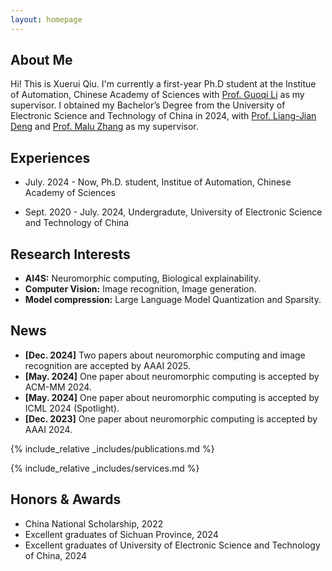 ```yaml
---
layout: homepage
---
```


## About Me

Hi! This is Xuerui Qiu. I'm currently a first-year Ph.D student at the Institue of Automation, Chinese Academy of Sciences with [Prof. Guoqi Li](https://casialiguoqi.github.io/) as my supervisor. I obtained my Bachelor’s Degree from the University of Electronic Science and Technology of China in 2024, with [Prof. Liang-Jian Deng](https://liangjiandeng.github.io/) and [Prof. Malu Zhang](https://www.scse.uestc.edu.cn/info/1081/12350.htm) as my supervisor. 

## Experiences

- July. 2024 - Now, Ph.D. student, Institue of Automation, Chinese Academy of Sciences

- Sept. 2020 - July. 2024, Undergradute, University of Electronic Science and Technology of China

## Research Interests
- **AI4S:** Neuromorphic computing, Biological explainability.
- **Computer Vision:** Image recognition, Image generation.
- **Model compression:** Large Language Model Quantization and Sparsity.

## News

- **[Dec. 2024]** Two papers about neuromorphic computing and image recognition are accepted by AAAI 2025.
- **[May. 2024]** One paper about neuromorphic computing is accepted by ACM-MM 2024.
- **[May. 2024]** One paper about neuromorphic computing is accepted by ICML 2024 (Spotlight).
- **[Dec. 2023]** One paper about neuromorphic computing  is accepted by AAAI 2024.


{% include_relative _includes/publications.md %}

{% include_relative _includes/services.md %}

## Honors & Awards

* China National Scholarship, 2022
* Excellent graduates of Sichuan Province, 2024
* Excellent graduates of University of Electronic Science and Technology of China, 2024



<script type="text/javascript" id="clstr_globe" src="//clustrmaps.com/globe.js?d=RZetoCefF7BYvzbENuol9e5QsviCn1nFOrnw-u9fb68&width=50&height=50"></script>



